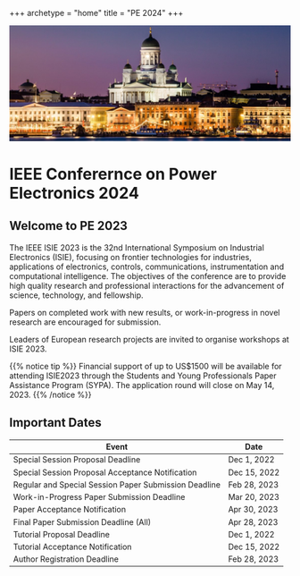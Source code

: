 +++
archetype = "home"
title = "PE 2024"
+++

![Image of the Relearn theme in light and dark mode on phone, tablet and desktop](banner0.jpg?width=100%&height=100%)


# IEEE Conferernce on Power Electronics 2024

## Welcome to PE 2023

The IEEE ISIE 2023 is the 32nd International Symposium on Industrial Electronics (ISIE), focusing on frontier technologies for industries, applications of electronics, controls, communications, instrumentation and computational intelligence. The objectives of the conference are to provide high quality research and professional interactions for the advancement of science, technology, and fellowship.

Papers on completed work with new results, or work-in-progress in novel research are encouraged for submission.

Leaders of European research projects are invited to organise workshops at ISIE 2023.

{{% notice tip %}}
Financial support of up to US$1500 will be available for attending ISIE2023 through the Students and Young Professionals Paper Assistance Program (SYPA). The application round will close on May 14, 2023. 
{{% /notice %}}


## Important Dates

| Event  | Date |
| ------ | ----------- |
| Special Session Proposal Deadline   | Dec 1, 2022 |
| Special Session Proposal Acceptance Notification | Dec 15, 2022 |
| Regular and Special Session Paper Submission Deadline    | Feb 28, 2023 |
| Work-in-Progress Paper Submission Deadline   | Mar 20, 2023 |
| Paper Acceptance Notification | Apr 30, 2023 |
| Final Paper Submission Deadline (All)    | Apr 28, 2023 |
| Tutorial Proposal Deadline  | Dec 1, 2022 |
| Tutorial Acceptance Notification | Dec 15, 2022 |
| Author Registration Deadline    | Feb 28, 2023 |
